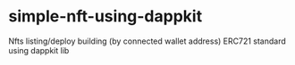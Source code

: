 # simple-nft-using-dappkit
Nfts listing/deploy building (by connected wallet address) ERC721 standard using dappkit lib
